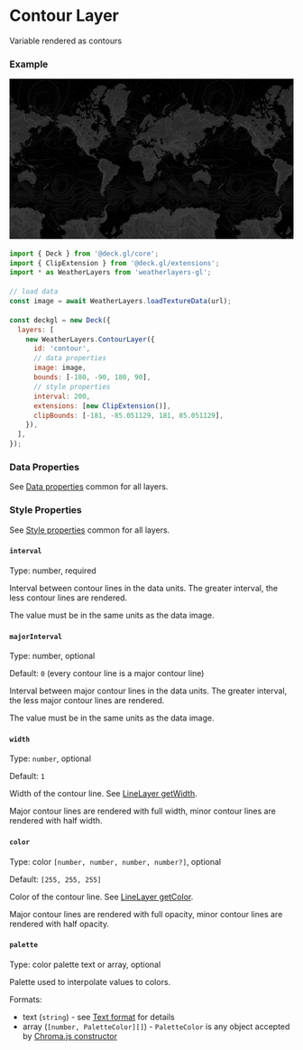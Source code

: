 # Contour Layer

Variable rendered as contours

### Example

![Contour Layer](../../.gitbook/assets/contour-layer.png)

```javascript
import { Deck } from '@deck.gl/core';
import { ClipExtension } from '@deck.gl/extensions';
import * as WeatherLayers from 'weatherlayers-gl';

// load data
const image = await WeatherLayers.loadTextureData(url);

const deckgl = new Deck({
  layers: [
    new WeatherLayers.ContourLayer({
      id: 'contour',
      // data properties
      image: image,
      bounds: [-180, -90, 180, 90],
      // style properties
      interval: 200,
      extensions: [new ClipExtension()],
      clipBounds: [-181, -85.051129, 181, 85.051129],
    }),
  ],
});
```

### Data Properties

See [Data properties](data.md#data-properties) common for all layers.

### Style Properties

See [Style properties](style-properties.md) common for all layers.

#### `interval`

Type: number, required

Interval between contour lines in the data units. The greater interval, the less contour lines are rendered.

The value must be in the same units as the data image.

#### `majorInterval`

Type: number, optional

Default: `0` (every contour line is a major contour line)

Interval between major contour lines in the data units. The greater interval, the less major contour lines are rendered.

The value must be in the same units as the data image.

#### `width`

Type: `number`, optional

Default: `1`

Width of the contour line. See [LineLayer getWidth](https://deck.gl/docs/api-reference/layers/line-layer#getwidth).

Major contour lines are rendered with full width, minor contour lines are rendered with half width.

#### `color`

Type: color `[number, number, number, number?]`, optional

Default: `[255, 255, 255]`

Color of the contour line. See [LineLayer getColor](https://deck.gl/docs/api-reference/layers/line-layer#getcolor).

Major contour lines are rendered with full opacity, minor contour lines are rendered with half opacity.

#### `palette`

Type: color palette text or array, optional

Palette used to interpolate values to colors.

Formats:

* text (`string`) - see [Text format](https://github.com/weatherlayers/cpt2js#text-format) for details
* array (`[number, PaletteColor][]`) - `PaletteColor` is any object accepted by [Chroma.js constructor](https://vis4.net/chromajs/#chroma)
